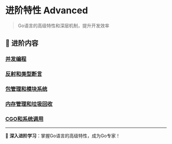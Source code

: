 # 进阶特性 Advanced

> Go语言的高级特性和深层机制，提升开发效率

<!-- TODO: 这里将填写Go语言进阶特性的深入教程，包括并发编程、反射、内存管理等高级主题 -->

## 🚀 进阶内容

### [并发编程](/learn/advanced/concurrency)
<!-- TODO: Goroutine、Channel、sync包、并发模式等并发编程完整教程 -->

### [反射和类型断言](/learn/advanced/reflection)
<!-- TODO: reflect包使用、类型断言、动态类型检查等反射机制 -->

### [包管理和模块系统](/learn/advanced/modules)  
<!-- TODO: Go modules、包导入、版本管理、依赖解析等模块系统 -->

### [内存管理和垃圾回收](/learn/advanced/memory-gc)
<!-- TODO: Go的内存分配器、垃圾回收器原理、内存优化技巧 -->

### [CGO和系统调用](/learn/advanced/cgo-syscalls)
<!-- TODO: CGO使用、C语言互操作、系统调用、性能考量等 -->

---

🚀 **深入进阶学习**：掌握Go语言的高级特性，成为Go专家！ 